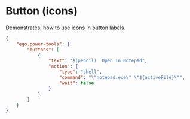 # Button (icons)

Demonstrates, how to use [icons](https://octicons.github.com/) in [button](https://github.com/egodigital/vscode-powertools/wiki/Buttons#settings) labels.

```json
{
    "ego.power-tools": {
        "buttons": [
            {
                "text": "$(pencil)  Open In Notepad",
                "action": {
                    "type": "shell",
                    "command": "\"notepad.exe\" \"${activeFile}\"",
                    "wait": false
                }
            }
        ]
    }
}
```
